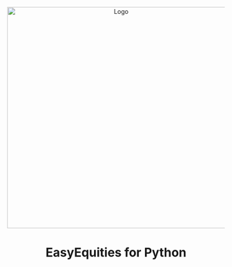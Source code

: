 <p align="center">
  <img width="512" src="http://material-bread.org/logo-shadow.svg" alt="Logo">
</p>

<h1 align="center">EasyEquities for Python</h1>

